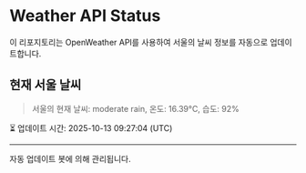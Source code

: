 
# Weather API Status

이 리포지토리는 OpenWeather API를 사용하여 서울의 날씨 정보를 자동으로 업데이트합니다.

## 현재 서울 날씨
> 서울의 현재 날씨: moderate rain, 온도: 16.39°C, 습도: 92%

⏳ 업데이트 시간: 2025-10-13 09:27:04 (UTC)

---
자동 업데이트 봇에 의해 관리됩니다.
